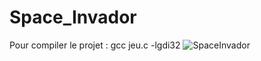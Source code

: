 # Space_Invador
Pour compiler le projet :
gcc jeu.c -lgdi32
![SpaceInvador](https://github.com/user-attachments/assets/a38ecdc6-3b3b-4b56-a554-eb499561d353)


